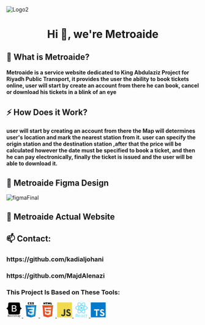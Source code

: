 

![Logo2](https://github.com/Kadialjohani/RiyadhMetro/assets/90464952/fe569d2c-a237-4bde-aae0-345a7cebfb05)

<h1 align="center">Hi 👋, we're Metroaide</h1>

<h2 align="left">💬 What is Metroaide?</h2>
<h4 align="left">Metroaide is a service website dedicated to King Abdulaziz Project for Riyadh Public Transport,
it provides the user the ability to book tickets online,
user will start by create an account from there he can book, cancel or download his tickets in a blink of an eye</h4>
<h2 align="left">⚡ How Does it Work?</h2>
<h4 align="left">user will start by creating an account from there the Map will determines user's location and mark the nearest station from it.
user can specify the origin station and the destination station ,after that the price will be calculated however the date must be specified to book a ticket,
and then he can pay electronically, finally the ticket is issued and the user will be able to download it.</h4>
<h2 align="left">🌱 Metroaide Figma Design</h2>

![figmaFinal](https://github.com/Kadialjohani/RiyadhMetro/assets/90464952/bb63192a-3e98-4dd0-9ade-a9419cbf4b7b)
<h2 align="left">🌱 Metroaide Actual Website</h2>



<h2 align="left">📫 Contact:</h2>
<h3 align="left">https://github.com/kadialjohani</h3>
<h3 align="left">https://github.com/MajdAlenazi</h3>



<h3 align="left">This Project Is Based on These Tools:</h3>
<p align="left"> <a href="https://getbootstrap.com" target="_blank" rel="noreferrer"> <img src="https://raw.githubusercontent.com/devicons/devicon/master/icons/bootstrap/bootstrap-plain-wordmark.svg" alt="bootstrap" width="40" height="40"/> </a> <a href="https://www.w3schools.com/css/" target="_blank" rel="noreferrer"> <img src="https://raw.githubusercontent.com/devicons/devicon/master/icons/css3/css3-original-wordmark.svg" alt="css3" width="40" height="40"/> </a> <a href="https://www.w3.org/html/" target="_blank" rel="noreferrer"> <img src="https://raw.githubusercontent.com/devicons/devicon/master/icons/html5/html5-original-wordmark.svg" alt="html5" width="40" height="40"/> </a> <a href="https://developer.mozilla.org/en-US/docs/Web/JavaScript" target="_blank" rel="noreferrer"> <img src="https://raw.githubusercontent.com/devicons/devicon/master/icons/javascript/javascript-original.svg" alt="javascript" width="40" height="40"/> </a> <a href="https://reactjs.org/" target="_blank" rel="noreferrer"> <img src="https://raw.githubusercontent.com/devicons/devicon/master/icons/react/react-original-wordmark.svg" alt="react" width="40" height="40"/> </a> <a href="https://www.typescriptlang.org/" target="_blank" rel="noreferrer"> <img src="https://raw.githubusercontent.com/devicons/devicon/master/icons/typescript/typescript-original.svg" alt="typescript" width="40" height="40"/> </a> </p>

